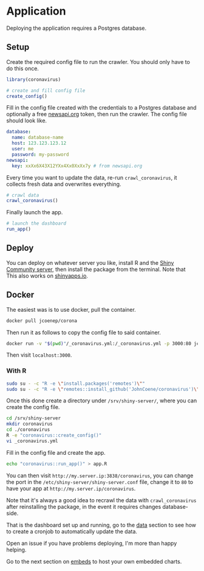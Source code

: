# Application

Deploying the application requires a Postgres database.

## Setup

Create the required config file to run the crawler. You should only have to do this once.

```r
library(coronavirus)

# create and fill config file
create_config()
```

Fill in the config file created with the credentials to a Postgres database and optionally a free [newsapi.org](https://newsapi.org) token, then run the crawler. The config file should look like.

```yaml
database:
  name: database-name
  host: 123.123.123.12
  user: me
  password: my-password
newsapi:
  key: xxXx6X43X12YXx4Xx0XxXx7y # from newsapi.org
```

Every time you want to update the data, re-run `crawl_coronavirus`, it collects fresh data and overwrites everything.

```r
# crawl data
crawl_coronavirus()
```

Finally launch the app.

```r
# launch the dashboard
run_app()
```

## Deploy

You can deploy on whatever server you like, install R and the [Shiny Community server](https://rstudio.com/products/shiny/download-server/), then install the package from the terminal. Note that This also works on [shinyapps.io](https://www.shinyapps.io/).

## Docker

The easiest was is to use docker, pull the container.

```bash
docker pull jcoenep/corona
```

Then run it as follows to copy the config file to said container.

```bash
docker run -v "$(pwd)"/_coronavirus.yml:/_coronavirus.yml -p 3000:80 jcoenep/corona
```

Then visit `localhost:3000`.

### With R

```bash
sudo su - -c "R -e \"install.packages('remotes')\""
sudo su - -c "R -e \"remotes::install_github('JohnCoene/coronavirus')\""
```

Once this done create a directory under `/srv/shiny-server/`, where you can create the config file.

```bash
cd /srv/shiny-server
mkdir coronavirus
cd ./coronavirus
R -e "coronavirus::create_config()"
vi _coronavirus.yml
```

Fill in the config file and create the app.

```bash
echo "coronavirus::run_app()" > app.R 
```

You can then visit `http://my.server.ip:3838/coronavirus`, you can change the port in the `/etc/shiny-server/shiny-server.conf` file, change it to `80` to have your app at `http://my.server.ip/coronavirus`.

Note that it's always a good idea to recrawl the data with `crawl_coronavirus` after reinstalling the package, in the event it requires changes database-side.

That is the dashboard set up and running, go to the [data](data.md) section to see how to create a cronjob to automatically update the data.

Open an issue if you have problems deploying, I'm more than happy helping.

Go to the next section on [embeds](/embeds) to host your own embedded charts.
